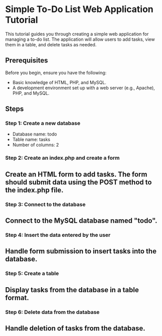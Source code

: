 # Simple To-Do List Web Application Tutorial

This tutorial guides you through creating a simple web application for managing a to-do list. The application will allow users to add tasks, view them in a table, and delete tasks as needed.

## Prerequisites

Before you begin, ensure you have the following:

- Basic knowledge of HTML, PHP, and MySQL.
- A development environment set up with a web server (e.g., Apache), PHP, and MySQL.

## Steps

### Step 1: Create a new database

- Database name: todo
- Table name: tasks
- Number of columns: 2

### Step 2: Create an index.php and create a form

## Create an HTML form to add tasks. The form should submit data using the POST method to the index.php file.

### Step 3: Connect to the database
## Connect to the MySQL database named "todo".

### Step 4: Insert the data entered by the user
## Handle form submission to insert tasks into the database.

### Step 5: Create a table
## Display tasks from the database in a table format.

### Step 6: Delete data from the database
## Handle deletion of tasks from the database.


